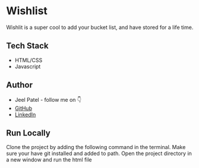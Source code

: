 # Wishlist

Wishlit is a super cool to add your bucket list, and have stored for a life time.

## Tech Stack

- HTML/CSS
- Javascript

## Author

-   Jeel Patel - follow me on 👇
-   [GitHub](https://github.com/JeelDev)
-   [LinkedIn](linkedin.com/in/jeel-patel-077578259)


## Run Locally

Clone the project by adding the following command in the terminal.
Make sure your have git installed and added to path.
Open the project directory in a new window and run the html file
